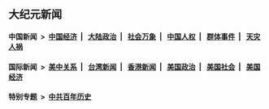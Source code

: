 ## 大纪元新闻

#### 中国新闻 &nbsp;>&nbsp; [中国经济](indexes/ncid283/README.md?02280845) &nbsp;| &nbsp; [大陆政治](indexes/ncid277/README.md?02280845) &nbsp;| &nbsp; [社会万象](indexes/ncid282/README.md?02280845) &nbsp;| &nbsp; [中国人权](indexes/ncid278/README.md?02280845) &nbsp;| &nbsp; [群体事件](indexes/ncid279/README.md?02280845) &nbsp;| &nbsp; [天灾人祸](indexes/ncid280/README.md?02280845)

#### 国际新闻 &nbsp;>&nbsp; [美中关系](indexes/nf1412576/README.md?02280845) &nbsp;| &nbsp; [台湾新闻](indexes/ncid1349361/README.md?02280845) &nbsp;| &nbsp; [香港新闻](indexes/ncid1349362/README.md?02280845) &nbsp;| &nbsp; [美国政治](indexes/ncid1078159/README.md?02280845) &nbsp;| &nbsp; [美国社会](indexes/ncid1078160/README.md?02280845) &nbsp;| &nbsp; [美国经济](indexes/ncid1078158/README.md?02280845)

#### 特别专题 &nbsp;>&nbsp; [中共百年历史](https://github.com/epoch-news/epoch-special/blob/master/README.md?02280845)  
